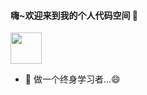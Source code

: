 #### 嗨~欢迎来到我的个人代码空间 👋

<img src="https://cdn.jsdelivr.net/gh/xugaoyi/image_store/blog/20200717110030.gif" width=50>

- 🌱 做一个终身学习者...😄

<!--
**xugaoyi/xugaoyi** is a ✨ _special_ ✨ repository because its `README.md` (this file) appears on your GitHub profile.

Here are some ideas to get you started:

- 🔭 I’m currently working on ...
- 🌱 I’m currently learning ...
- 👯 I’m looking to collaborate on ...
- 🤔 I’m looking for help with ...
- 💬 Ask me about ...
- 📫 How to reach me: ...
- 😄 Pronouns: ...
- ⚡ Fun fact: ...


- 🔭 这里有我开发和维护的一个知识管理主题项目...
[![Profile views](http://hits.dwyl.com/xugaoyi/vuepress-theme-vdoing.svg)](http://hits.dwyl.com/xugaoyi/vuepress-theme-vdoing)

-->
